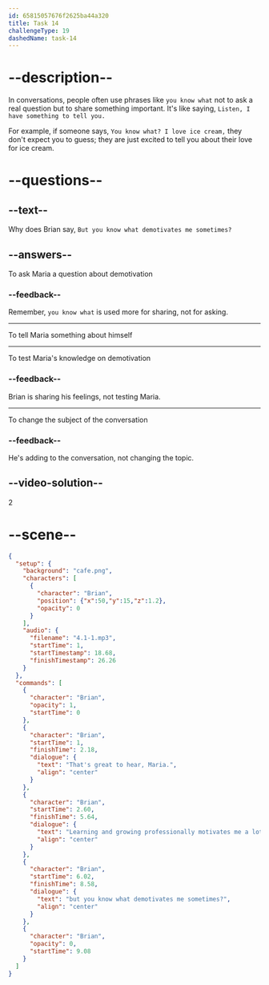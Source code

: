 ```yaml
---
id: 65815057676f2625ba44a320
title: Task 14
challengeType: 19
dashedName: task-14
---
```


<!-- (Audio) Brian: That's great to hear, Maria. Learning and growing professionally motivates me a lot. But you know what demotivates me sometimes? -->

# --description--

In conversations, people often use phrases like `you know what` not to ask a real question but to share something important. It's like saying, `Listen, I have something to tell you.` 

For example, if someone says, `You know what? I love ice cream,` they don't expect you to guess; they are just excited to tell you about their love for ice cream.

# --questions--

## --text--

Why does Brian say, `But you know what demotivates me sometimes?`

## --answers--

To ask Maria a question about demotivation

### --feedback--

Remember, `you know what` is used more for sharing, not for asking.

---

To tell Maria something about himself

---

To test Maria's knowledge on demotivation

### --feedback--

Brian is sharing his feelings, not testing Maria.

---

To change the subject of the conversation

### --feedback--

He's adding to the conversation, not changing the topic.

## --video-solution--

2

# --scene--

```json
{
  "setup": {
    "background": "cafe.png",
    "characters": [
      {
        "character": "Brian",
        "position": {"x":50,"y":15,"z":1.2},
        "opacity": 0
      }
    ],
    "audio": {
      "filename": "4.1-1.mp3",
      "startTime": 1,
      "startTimestamp": 18.68,
      "finishTimestamp": 26.26
    }
  },
  "commands": [
    {
      "character": "Brian",
      "opacity": 1,
      "startTime": 0
    },
    {
      "character": "Brian",
      "startTime": 1,
      "finishTime": 2.18,
      "dialogue": {
        "text": "That's great to hear, Maria.",
        "align": "center"
      }
    },
    {
      "character": "Brian",
      "startTime": 2.60,
      "finishTime": 5.64,
      "dialogue": {
        "text": "Learning and growing professionally motivates me a lot,",
        "align": "center"
      }
    },
    {
      "character": "Brian",
      "startTime": 6.02,
      "finishTime": 8.58,
      "dialogue": {
        "text": "but you know what demotivates me sometimes?",
        "align": "center"
      }
    },
    {
      "character": "Brian",
      "opacity": 0,
      "startTime": 9.08
    }
  ]
}
```
